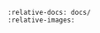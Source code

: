 ```{include} ../../../../starter/basic_console/README.md
:relative-docs: docs/
:relative-images:
```
